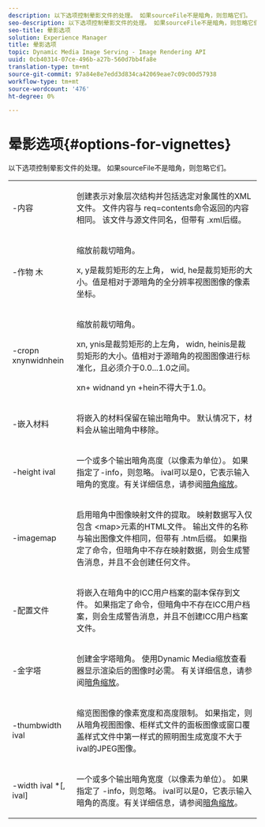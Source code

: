 ```yaml
---
description: 以下选项控制晕影文件的处理。 如果sourceFile不是暗角，则忽略它们。
seo-description: 以下选项控制晕影文件的处理。 如果sourceFile不是暗角，则忽略它们。
seo-title: 晕影选项
solution: Experience Manager
title: 晕影选项
topic: Dynamic Media Image Serving - Image Rendering API
uuid: 0cb40314-07ce-496b-a27b-560d7bb4fa8e
translation-type: tm+mt
source-git-commit: 97a84e8e7edd3d834ca42069eae7c09c00d57938
workflow-type: tm+mt
source-wordcount: '476'
ht-degree: 0%

---
```



# 晕影选项{#options-for-vignettes}

以下选项控制晕影文件的处理。 如果sourceFile不是暗角，则忽略它们。

<table id="simpletable_6D0C967EB84947FBAC34B46C4BB23AF0"> 
 <tr class="strow"> 
  <td class="stentry"> <p><span class="codeph"> -内容</span> </p></td> 
  <td class="stentry"> <p>创建表示对象层次结构并包括选定对象属性的XML文件。 文件内容与<span class="codeph"> req=contents</span>命令返回的内容相同。 该文件与源文件同名，但带有<span class="filepath"> .xml</span>后缀。 </p></td> 
 </tr> 
 <tr class="strow"> 
  <td class="stentry"> <p><span class="codeph">-作物 <span class="varname"> </span><span class="varname"> </span><span class="varname"> </span><span class="varname"> 木</span></span> </p></td> 
  <td class="stentry"> <p>缩放前裁切暗角。 </p> <p><span class="codeph"><span class="varname"> x</span>,<span class="varname"> </span></span> y是裁剪矩形的左上角， <span class="codeph"><span class="varname"> wid</span>,<span class="varname"> </span></span> he是裁剪矩形的大小。值是相对于源暗角的全分辨率视图图像的像素坐标。 </p></td> 
 </tr> 
 <tr class="strow"> 
  <td class="stentry"> <p><span class="codeph">-cropn  <span class="varname"> </span><span class="varname"> </span><span class="varname"> </span><span class="varname"> xnynwidnhein</span></span> </p> </td> 
  <td class="stentry"> <p>缩放前裁切暗角。 </p> <p><span class="codeph"><span class="varname"> xn</span>,<span class="varname"> </span></span> ynis是裁剪矩形的上左角， <span class="codeph"><span class="varname"> widn</span>,<span class="varname"> </span></span> heinis是裁剪矩形的大小。值相对于源暗角的视图图像进行标准化，且必须介于0.0...1.0之间。 </p> <p><span class="codeph"><span class="varname"> xn</span></span>+<span class="codeph"><span class="varname"> </span></span> widnand  <span class="codeph"><span class="varname"> yn</span></span><span class="codeph"><span class="varname"> </span></span> +hein不得大于1.0。 </p></td> 
 </tr> 
 <tr class="strow"> 
  <td class="stentry"> <p><span class="codeph"> -嵌入材料</span> </p></td> 
  <td class="stentry"> <p>将嵌入的材料保留在输出暗角中。 默认情况下，材料会从输出暗角中移除。 </p></td> 
 </tr> 
 <tr class="strow"> 
  <td class="stentry"> <p><span class="codeph">-height  <span class="varname"> ival</span></span> </p></td> 
  <td class="stentry"> <p>一个或多个输出暗角高度（以像素为单位）。 如果指定了-info，则忽略。 <span class="varname"> </span> ival可以是0，它表示输入暗角的宽度。有关详细信息，请参阅<a href="../../../../ir-api/vntc/utilities/c-ir-vignette-converter-vntc/c-ir-vignette-scaling.md#concept-e373a29c2f954df98d704c7723804585" type="concept" format="dita" scope="local">暗角缩放</a>。 </p></td> 
 </tr> 
 <tr class="strow"> 
  <td class="stentry"> <p><span class="codeph"> -imagemap</span> </p></td> 
  <td class="stentry"> <p>启用暗角中图像映射文件的提取。 映射数据写入仅包含<span class="codeph"> &lt;map&gt;</span>元素的HTML文件。 输出文件的名称与输出图像文件相同，但带有<span class="filepath"> .htm</span>后缀。 如果指定了命令，但暗角中不存在映射数据，则会生成警告消息，并且不会创建任何文件。 </p></td> 
 </tr> 
 <tr class="strow"> 
  <td class="stentry"> <p><span class="codeph"> -配置文件</span> </p></td> 
  <td class="stentry"> <p>将嵌入在暗角中的ICC用户档案的副本保存到文件。 如果指定了命令，但暗角中不存在ICC用户档案，则会生成警告消息，并且不创建ICC用户档案文件。 </p></td> 
 </tr> 
 <tr class="strow"> 
  <td class="stentry"> <p><span class="codeph"> -金字塔</span> </p></td> 
  <td class="stentry"> <p>创建金字塔暗角。 使用Dynamic Media缩放查看器显示渲染后的图像时必需。 有关详细信息，请参阅<a href="../../../../ir-api/vntc/utilities/c-ir-vignette-converter-vntc/c-ir-vignette-scaling.md#concept-e373a29c2f954df98d704c7723804585" type="concept" format="dita" scope="local">暗角缩放</a>。 </p></td> 
 </tr> 
 <tr class="strow"> 
  <td class="stentry"> <p><span class="codeph">-thumbwidth  <span class="varname"> ival</span></span> </p></td> 
  <td class="stentry"> <p>缩览图图像的像素宽度和高度限制。 如果指定，则从暗角视图图像、柜样式文件的面板图像或窗口覆盖样式文件中第一样式的照明图生成宽度不大于<span class="varname">ival</span>的JPEG图像。 </p></td> 
 </tr> 
 <tr class="strow"> 
  <td class="stentry"> <p><span class="codeph">-width  <span class="varname"> ival</span> *[,<span class="varname"> ival</span>]</span> </p></td> 
  <td class="stentry"> <p>一个或多个输出暗角宽度（以像素为单位）。 如果指定了<span class="codeph"> -info</span>，则忽略。 <span class="varname"> </span> ival可以是0，它表示输入暗角的高度。有关详细信息，请参阅<a href="../../../../ir-api/vntc/utilities/c-ir-vignette-converter-vntc/c-ir-vignette-scaling.md#concept-e373a29c2f954df98d704c7723804585" type="concept" format="dita" scope="local">暗角缩放</a>。 </p></td> 
 </tr> 
</table>

